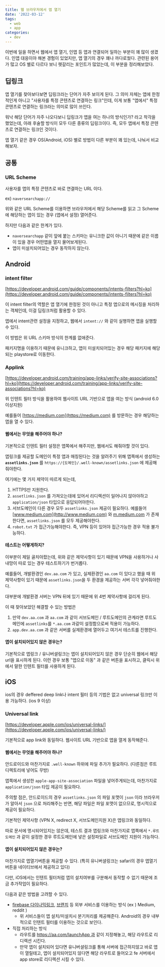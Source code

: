 ```yaml
---
title: 웹 브라우저에서 앱 열기
date: '2022-03-12'
tags:
  - web
  - app
categories:
  - dev
---
```


이번에 일을 하면서 웹에서 앱 열기, 인앱 등 앱과 연결되어 일하는 부분이 꽤 많이 생겼다. 인앱 대응이야 해본 경험이 있었지만, 앱 열기의 경우 꽤나 까다로웠다. 관련된 용어가 많고 OS 별로 다르다 보니 헷갈리는 포인트가 많았는데, 이 부분을 정리해보았다.

<!--more-->

## 딥링크

앱 열기를 찾아보다보면 딥링크라는 단어가 자주 보이게 된다. 그 의미 자체는 앱에 한정적인게 아니고 "사용자를 특정 콘텐츠로 연결하는 링크"인데, 이게 보통 "앱에서" 특정 콘텐츠로 연결하는 링크라는 의미로 많이 쓰인다.

워낙 해당 단어가 자주 나오다보니 딥링크가 앱을 여는 하나의 방식인가? 라고 착각을 했었는데, 아래 후술할 방식이 모두 다른 종류의 딥링크이다. 즉, 모두 앱에서 특정 콘텐츠로 연결하는 링크인 것이다.

앱 열기 같은 경우 OS(Android, iOS) 별로 방법이 다른 부분이 꽤 있는데, 나눠서 비교해보자.

## 공통

### URL Scheme

사용자를 앱의 특정 콘텐츠로 바로 연결하는 URL 이다.

ex) `naversearchapp://`

위와 같은 URL Scheme를 이용하면 브라우저에서 해당 Scheme를 읽고 그 Scheme에 해당하는 앱이 있는 경우 (앱에서 설정) 열어준다.

하지만 다음과 같은 한계가 있다.

- `naversearchapp` 같이 앞에 붙는 스키마는 유니크한 값이 아니기 때문에 같은 이름이 있을 경우 어떤앱을 열지 물어보게된다.
- 앱이 미설치되어있는 경우 동작하지 않는다.

## Android

### intent filter

[https://developer.android.com/guide/components/intents-filters?hl=ko](https://developer.android.com/guide/components/intents-filters?hl=ko)

이 intent filter의 역할은 앱 열기에 한정된 것이 아니고 특정 앱으로의 메시징을 처리하는 객체인데, 이걸 딥링크처럼 활용할 수 있다.

앱에서 intent관련 설정을 지정하고, 웹에서 `intent://` 와 같이 실행하면 앱을 실행할 수 있다.

이 방법은 위 URL 스키마 방식의 한계를 없애준다.

패키지명을 이용하기 때문에 유니크하고, 앱이 미설치되어있는 경우 해당 패키지에 해당되는 playstore로 이동한다.

### Applink

[https://developer.android.com/training/app-links/verify-site-associations?hl=ko](https://developer.android.com/training/app-links/verify-site-associations?hl=ko)

위 인텐트 필터 방식을 활용하여 웹사이트 URL 기반으로 앱을 여는 방식 (android 6.0 이상지원)

예를들어 [https://medium.com](https://medium.com) 를 방문하는 경우 해당하는 앱을 열 수 있다.

#### 웹에서는 무엇을 해주어야 하나?

기본적으로 인텐트 필터 설정은 앱쪽에서 해주지만, 웹에서도 해줘야할 것이 있다.

앱링크를 제공할 도메인이 특정 앱과 매칭된다는 것을 알려주기 위해 앱쪽에서 생성하는 **`assetlinks.json`** 를 `https://{도메인}/.well-known/assetlinks.json` 에 제공해줘야한다.

여기에는 몇 가지 제약이 따르게 되는데,

1. HTTPS만 지원한다.
2. `assetlinks.json` 를 가져오는데에 있어서 리디렉션이 일어나지 않아야하고 `application/json` 타입으로 응답되어야한다.
3. 서브도메인이 다른 경우 모두 `assetlinks.json` 제공이 필요하다. 예를들어 [www.medium.com](http://www.medium.com) 와 [m.medium.com](http://m.medium.com) 가 존재한다면, `assetlinks.json` 를 모두 제공해야한다.
4. `robot.txt` 가 접근가능해야한다. 즉, VPN 등이 있어야 접근가능한 경우 적용 불가능하다.

#### 테스트는 어떻게하지?

이부분이 제일 골치아팠는데, 위와 같은 제약사항이 있기 때문에 VPN을 사용하거나 사내망이 따로 있는 경우 테스트하기가 번거롭다.

예를들어, 개발환경인 `dev.aa.com` 가 있고, 실제환경인 `aa.com` 이 있다고 했을 때 위 제약사항이 있기 때문에 `assetlinks.json`을 두 환경을 제공하는 서버 각각 넣어줘야한다.

대부분에 개발환경 서버는 VPN 뒤에 있기 때문에 위 4번 제약사항에 걸리게 된다.

이 때 찾아보았던 해결할 수 있는 방법은

1. 만약 `dev.aa.com` 과 `aa.com` 과 같이 서브도메인 / 루트도메인의 관계라면 루트도메인에 `assetlinks`를 `*.aa.com` 과같이 설정함으로써 적용이 가능하다.
2. `app.dev.aa.com` 과 같은 서버를 실제환경에 열어두고 여기서 테스트를 진행한다.

#### 앱이 설치되어있지 않은 경우는?

기본적으로 앱링크 / 유니버셜링크는 앱이 설치되어있지 않은 경우 단순히 웹에서 해당 url을 표시하게 된다. 이런 경우 보통 "앱으로 이동" 과 같은 버튼을 표시하고, 클릭시 위에서 말한 인텐트 필터를 사용하게 된다.

## iOS

ios의 경우 deffered deep link나 intent 필터 등의 기법은 없고 universal 링크만 이용 가능하다. (ios 9 이상)

### Universal link

[https://developer.apple.com/ios/universal-links/](https://developer.apple.com/ios/universal-links/)

기본적으로 app link와 동일하다. 웹사이트 URL 기반으로 앱을 열게 동작해준다.

#### 웹에서는 무엇을 해주어야 하나?

안드로이드와 마찬가지로 `.well-known` 하위에 파일 추가가 필요하다. (다른점은 루트 디렉토리에 넣어도 무방)

앱쪽에서 생성한 `apple-app-site-association` 파일을 넣어주게되는데, 마찬가지로 `application/json` 타입 제공이 필요하다.

주의할 점은, 안드로이드의 경우 `assetlinks.json` 의 파일 포맷이 `json` 이라 브라우저가 알아서 `json` 으로 처리해주는 반면, 해당 파일은 파일 포맷이 없으므로, 명시적으로 제공이 필요하다.

기본적인 제약사항 (VPN X, redirect X, 서브도메인지원 X)은 앱링크와 동일하다.

따로 문서에 명시되어있지는 않은데, 테스트 결과 앱링크와 마찬가지로 앱쪽에서 `*.루트도메인` 과 같이 설정한 경우 루트도메인에 넣은 설정파일로 서브도메인 지원이 가능하다.

#### 앱이 설치되어있지 않은 경우는?

마찬가지로 앱열기버튼을 제공할 수 있다. (특히 유니버셜링크는 safari의 경우 앱열기버튼을 네이티브에서 제공하고 있다)

다만, iOS에서는 인텐트 필터처럼 앱의 설치여부를 구분해서 동작할 수 없기 때문에 조금 추가작업이 필요하다.

다음과 같은 방법을 고려할 수 있다.

- [firebase 다이나믹링크](https://firebase.google.com/docs/dynamic-links), [브랜치](https://branch.io/ko/) 등 외부 서비스를 이용하는 방식 (ex ) Medium, reddit )
  - 위 서비스들이 앱 설치/미설치시 분기처리를 제공해준다. Android의 경우 내부적으로 인텐트 필터를 이용하는 것으로 보인다.
- 직접 처리하는 방식
  - 라우트를 https://aa.com/launchApp 과 같이 지정해놓고, 해당 라우트로 리디렉션 시킨다.
  - 만약 앱이 설치되어 있다면 유니버셜링크를 통해 서버에 접근하지않고 바로 앱이 열릴테고, 앱이 설치되어있지 않다면 해당 라우트로 들어오고 fe 서버에서 app store로 리디렉션 시킬 수 있다.
